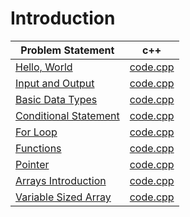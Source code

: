 # Introduction

|Problem Statement| c++ |
|---|---|
|[Hello, World](https://github.com/Lintik/hackerrank/blob/master/Languages/Cpp/Introduction/Say%20Hello%20World%20With%20Cpp/cpp-hello-world-English.pdf)|[code.cpp](https://github.com/Lintik/hackerrank/blob/master/Languages/Cpp/Introduction/Say%20Hello%20World%20With%20Cpp/code.cpp)|
|[Input and Output](https://github.com/Lintik/hackerrank/blob/master/Languages/Cpp/Introduction/Input%20and%20Output/cpp-input-and-output-English.pdf)|[code.cpp](https://github.com/Lintik/hackerrank/blob/master/Languages/Cpp/Introduction/Input%20and%20Output/code.cpp)|
|[Basic Data Types](https://github.com/Lintik/hackerrank/blob/master/Languages/Cpp/Introduction/Basic%20Data%20Types/c-tutorial-basic-data-types-English.pdf)|[code.cpp](https://github.com/Lintik/hackerrank/blob/master/Languages/Cpp/Introduction/Basic%20Data%20Types/code.cpp)|
|[Conditional Statement](https://github.com/Lintik/hackerrank/blob/master/Languages/Cpp/Introduction/Conditional%20Statements/c-tutorial-conditional-if-else-English.pdf)|[code.cpp](https://github.com/Lintik/hackerrank/blob/master/Languages/Cpp/Introduction/Conditional%20Statements/code.cpp)|
|[For Loop](https://github.com/Lintik/hackerrank/blob/master/Languages/Cpp/Introduction/For%20Loop/c-tutorial-for-loop-English.pdf)|[code.cpp](https://github.com/Lintik/hackerrank/blob/master/Languages/Cpp/Introduction/For%20Loop/code.cpp)|
|[Functions](https://github.com/Lintik/hackerrank/blob/master/Languages/Cpp/Introduction/Functions/c-tutorial-functions-English.pdf)|[code.cpp](https://github.com/Lintik/hackerrank/blob/master/Languages/Cpp/Introduction/Functions/code.cpp)|
|[Pointer](https://github.com/Lintik/hackerrank/blob/master/Languages/Cpp/Introduction/Pointer/c-tutorial-pointer-English.pdf)|[code.cpp](https://github.com/Lintik/hackerrank/blob/master/Languages/Cpp/Introduction/Pointer/code.cpp)|
|[Arrays Introduction](https://github.com/Lintik/hackerrank/blob/master/Languages/Cpp/Introduction/Arrays%20Introduction/arrays-introduction-English.pdf)|[code.cpp](https://github.com/Lintik/hackerrank/blob/master/Languages/Cpp/Introduction/Arrays%20Introduction/code.cpp)|
|[Variable Sized Array](https://github.com/Lintik/hackerrank/blob/master/Languages/Cpp/Introduction/Variable%20Sized%20Arrays/variable-sized-arrays-English.pdf)|[code.cpp](https://github.com/Lintik/hackerrank/blob/master/Languages/Cpp/Introduction/Variable%20Sized%20Arrays/code.cpp)|

